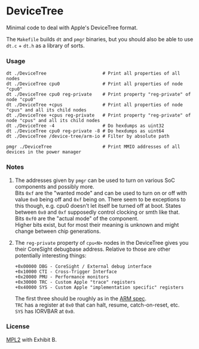 # DeviceTree

Minimal code to deal with Apple's DeviceTree format.

The `Makefile` builds `dt` and `pmgr` binaries, but you should also be able to use `dt.c` + `dt.h` as a library of sorts.

### Usage

```
dt ./DeviceTree                     # Print all properties of all nodes
dt ./DeviceTree cpu0                # Print all properties of node "cpu0"
dt ./DeviceTree cpu0 reg-private    # Print property "reg-private" of node "cpu0"
dt ./DeviceTree +cpus               # Print all properties of node "cpus" and all its child nodes
dt ./DeviceTree +cpus reg-private   # Print property "reg-private" of node "cpus" and all its child nodes
dt ./DeviceTree -4                  # Do hexdumps as uint32
dt ./DeviceTree cpu0 reg-private -8 # Do hexdumps as uint64
dt ./DeviceTree /device-tree/arm-io # Filter by absolute path
```
```
pmgr ./DeviceTree                   # Print MMIO addresses of all devices in the power manager
```

### Notes

1. The addresses given by `pmgr` can be used to turn on various SoC components and possibly more.  
   Bits `0xf` are the "wanted mode" and can be used to turn on or off with value `0x0` being off and `0xf` being on. There seem to be exceptions to this though, e.g. cpu0 doesn't let itself be turned off at boot. States between `0x0` and `0xf` supposedly control clocking or smth like that.  
   Bits `0xf0` are the "actual mode" of the component.  
   Higher bits exist, but for most their meaning is unknown and might change between chip generations.

2. The `reg-private` property of `cpu<N>` nodes in the DeviceTree gives you their CoreSight debugbase address. Relative to those are other potentially interesting things:

   ```
   +0x00000 DBG - CoreSight / External debug interface
   +0x10000 CTI - Cross-Trigger Interface
   +0x20000 PMU - Performance monitors
   +0x30000 TRC - Custom Apple "trace" registers
   +0x40000 SYS - Custom Apple "implementation specific" registers
   ```

   The first three should be roughly as in the [ARM spec](https://developer.arm.com/docs/ddi0487/latest).  
   `TRC` has a register at `0x0` that can halt, resume, catch-on-reset, etc.  
   `SYS` has IORVBAR at `0x0`.

### License

[MPL2](https://github.com/Siguza/iometa/blob/master/LICENSE) with Exhibit B.
